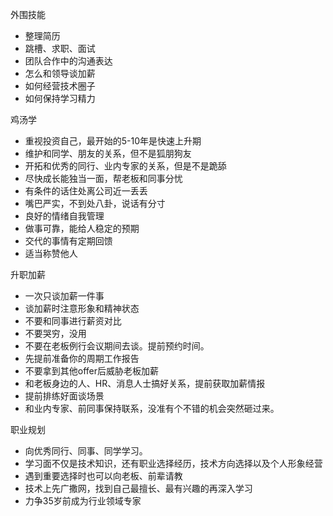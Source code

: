 外围技能

- 整理简历
- 跳槽、求职、面试
- 团队合作中的沟通表达
- 怎么和领导谈加薪
- 如何经营技术圈子
- 如何保持学习精力



鸡汤学

- 重视投资自己，最开始的5-10年是快速上升期
- 维护和同学、朋友的关系，但不是狐朋狗友
- 开拓和优秀的同行、业内专家的关系，但是不是跪舔
- 尽快成长能独当一面，帮老板和同事分忧
- 有条件的话住处离公司近一丢丢
- 嘴巴严实，不到处八卦，说话有分寸
- 良好的情绪自我管理
- 做事可靠，能给人稳定的预期
- 交代的事情有定期回馈
- 适当称赞他人



升职加薪

- 一次只谈加薪一件事
- 谈加薪时注意形象和精神状态
- 不要和同事进行薪资对比
- 不要哭穷，没用
- 不要在老板例行会议期间去谈。提前预约时间。
- 先提前准备你的周期工作报告
- 不要拿到其他offer后威胁老板加薪
- 和老板身边的人、HR、消息人士搞好关系，提前获取加薪情报
- 提前排练好面谈场景
- 和业内专家、前同事保持联系，没准有个不错的机会突然砸过来。



职业规划

- 向优秀同行、同事、同学学习。
- 学习面不仅是技术知识，还有职业选择经历，技术方向选择以及个人形象经营
- 遇到重要选择时也可以向老板、前辈请教
- 技术上先广撒网，找到自己最擅长、最有兴趣的再深入学习
- 力争35岁前成为行业领域专家